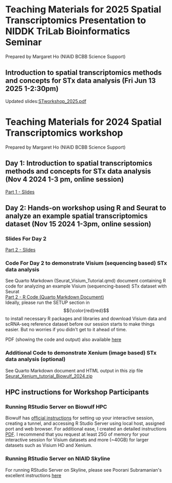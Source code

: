 # Teaching Materials for 2025 Spatial Transcriptomics Presentation to NIDDK TriLab Bioinformatics Seminar
Prepared by Margaret Ho (NIAID BCBB Science Support)  

## Introduction to spatial transcriptomics methods and concepts for STx data analysis  (Fri Jun 13 2025 1-2:30pm)
Updated slides:[STworkshop_2025.pdf](https://github.com/user-attachments/files/20731274/STworkshop_2025.pdf)

# Teaching Materials for 2024 Spatial Transcriptomics workshop  
Prepared by Margaret Ho (NIAID BCBB Science Support)  

## Day 1: Introduction to spatial transcriptomics methods and concepts for STx data analysis (Nov 4 2024 1-3 pm, online session)  
[Part 1 - Slides ](https://github.com/user-attachments/files/17620116/STworkshop_2024_Part1_v4.pdf)

## Day 2: Hands-on workshop using R and Seurat to analyze an example spatial transcriptomics dataset (Nov 15 2024 1-3pm, online session)  

### Slides For Day 2
[Part 2 - Slides](https://github.com/user-attachments/files/17778721/STworkshop_.2024_Part2_v3.pdf)

### Code For Day 2 to demonstrate Visium (sequencing based) STx data analysis
See Quarto Markdown (Seurat_Visium_Tutorial.qmd) document containing R code for analyzing an example Visium (sequencing-based) STx dataset with Seurat  
[Part 2 - R Code (Quarto Markdown Document)](https://github.com/margaretc-ho/BCBB_STx_workshop_2024/blob/fa6ba621c9ee5b98c162f61c45d6487519d9072e/Seurat_Visium_tutorial.qmd)    
Ideally, please run the SETUP section in $${\color{red}red}$$ to install necessary R packages and libraries and download Visium data and scRNA-seq reference dataset before our session starts to make things easier. But no worries if you didn't get to it ahead of time.   

PDF (showing the code and output) also available [here](https://github.com/user-attachments/files/17425039/Seurat_spatialvignette.pdf)


### Additional Code to demonstrate Xenium (image based) STx data analysis (optional)
See Quarto Markdown document and HTML output in this zip file [Seurat_Xenium_tutorial_Biowulf_2024.zip](https://github.com/user-attachments/files/17548625/Seurat_Xenium_tutorial_Biowulf_2024.zip)

## HPC instructions for Workshop Participants 

### Running RStudio Server on Biowulf HPC
Biowulf has [official instructions](https://hpc.nih.gov/apps/rstudio-server.html) for setting up your interactive session, creating a tunnel, and accessing R Studio Server using local host, assigned port and web browser. For additional ease, I created an detailed instructions [PDF](https://github.com/margaretc-ho/BCBB_STx_workshop_2024/blob/98990cab36794cf9ad5786222eacaef35f6b779b/RStudioServer_on_Biowulf_instructions_082324MH.pdf).
I recommend that you request at least 25G of memory for your interactive session for Visium datasets and more (~40GB) for larger datasets such as Visium HD and Xenium.

### Running RStudio Server on NIAID Skyline
For running RStudio Server on Skyline, please see Poorani Subramanian's excellent instructions [here](https://github.com/niaid/hpcR/tree/main/rstudio_server)  
